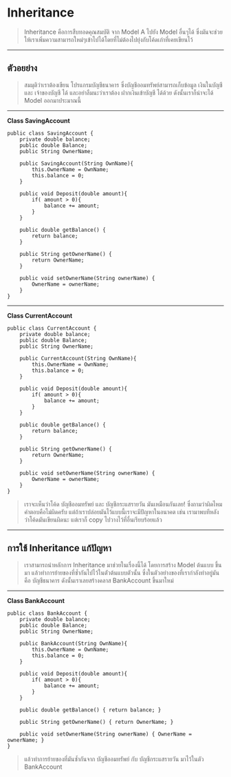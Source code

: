 # Inheritance

> Inheritance คือการสืบทอดคุณสมบัติ จาก Model A ไปยัง Model อื่นๆได้ ซึ่งมันจะช่วยให้เราเพิ่มความสามารถใหม่ๆเข้าไปได้โดยที่ไม่ต้องไปยุ่งกับโค้ดเก่าที่เคยเขียนไว้
***
## ตัวอยย่าง

> สมมุติว่าเราต้องเขียน โปรแกรมบัญชีธนาคาร ซึ่งบัญชีออมทรัพย์สามารถเก็บข้อมูล เงินในบัญชี และ เจ้าของบัญชี ได้ และอย่าลืมนะว่าเราต้อง ฝากเงินเข้าบัญชี ได้ด้วย ดังนั้นเราก็น่าจะได้ Model ออกมาประมาณนี้

***
**Class SavingAccount**
```
public class SavingAccount {
    private double balance;
    public double Balance;
    public String OwnerName;

    public SavingAccount(String OwnName){
        this.OwnerName = OwnName;
        this.balance = 0;
    }

    public void Deposit(double amount){
        if( amount > 0){
            balance += amount;
        }
    }

    public double getBalance() {
        return balance;
    }

    public String getOwnerName() {
        return OwnerName;
    }

    public void setOwnerName(String ownerName) {
        OwnerName = ownerName;
    }
}

```

***
**Class CurrentAccount**
```
public class CurrentAccount {
    private double balance;
    public double Balance;
    public String OwnerName;

    public CurrentAccount(String OwnName){
        this.OwnerName = OwnName;
        this.balance = 0;
    }

    public void Deposit(double amount){
        if( amount > 0){
            balance += amount;
        }
    }

    public double getBalance() {
        return balance;
    }

    public String getOwnerName() {
        return OwnerName;
    }

    public void setOwnerName(String ownerName) {
        OwnerName = ownerName;
    }
}
```
> เราจะเห็นว่าโค้ด บัญชีออมทรัพย์ และ บัญชีกระแสรายวัน มันเหมือนกันเลย! ซึ่งถามว่าผิดไหม คำตอบคือไม่ผิดครับ แต่ถ้าเราปล่อยมันไว้แบบนี้เราจะมีปัญหาในอนาคต เช่น เรามาพบทีหลังว่าโค้ดมันเขียนผิดนะ แต่เราก็ copy ไปวางไว้ที่อื่นเรียบร้อยแล้ว
***

## การใช้ Inheritance แก้ปัญหา

>เราสามารถนำหลักการ Inheritance มาช่วยในเรื่องนี้ได้ โดยการสร้าง Model ต้นแบบ ขึ้นมา แล้วทำการย้ายของที่ซ้ำกันไปไว้ในตัวต้นแบบตัวนั้น ซึ่งในตัวอย่างของที่เรากำลังทำอยู่มันคือ บัญชีธนาคาร ดังนั้นเราเลยสร้างคลาส BankAccount ขึ้นมาใหม่

***
**Class BankAccount**
```
public class BankAccount {
    private double balance;
    public double Balance;
    public String OwnerName;

    public BankAccount(String OwnName){
        this.OwnerName = OwnName;
        this.balance = 0;
    }

    public void Deposit(double amount){
        if( amount > 0){
            balance += amount;
        }
    }

    public double getBalance() { return balance; }

    public String getOwnerName() { return OwnerName; }

    public void setOwnerName(String ownerName) { OwnerName = ownerName; }
}

```
> แล้วทำการย้ายของที่มันซ้ำกันจาก บัญชีออมทรัพย์ กับ บัญชีกระแสรายวัน มาไว้ในตัว BankAccount